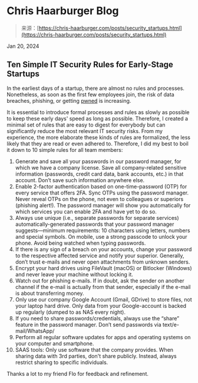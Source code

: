 <!--yml
category: 未分类
date: 2024-05-27 15:01:40
-->

# Chris Haarburger Blog

> 来源：[https://chris-haarburger.com/posts/security_startups.html](https://chris-haarburger.com/posts/security_startups.html)

Jan 20, 2024

## Ten Simple IT Security Rules for Early-Stage Startups

In the earliest days of a startup, there are almost no rules and processes. Nonetheless, as soon as the first few employees join, the risk of data breaches, phishing, or getting [pwned](https://haveibeenpwned.com) is increasing.

It is essential to introduce formal processes and rules as slowly as possible to keep these early days' speed as long as possible. Therefore, I created a minimal set of rules that are easy to digest for everybody but can significantly reduce the most relevant IT security risks. From my experience, the more elaborate these kinds of rules are formalized, the less likely that they are read or even adhered to. Therefore, I did my best to boil it down to 10 simple rules for all team members:

1.  Generate and save all your passwords in our password manager, for which we have a company license. Save all company-related sensitive information (passwords, credit card data, bank accounts, etc.) in that account. Don’t save such information anywhere else.
2.  Enable 2-factor authentication based on one-time-password (OTP) for every service that offers 2FA. Sync OTPs using the password manager. Never reveal OTPs on the phone, not even to colleagues or superiors (phishing alert!). The password manager will show you automatically for which services you can enable 2FA and have yet to do so.
3.  Always use unique (i.e., separate passwords for separate services) automatically-generated passwords that your password manager suggests—minimum requirements: 10 characters using letters, numbers and special symbols. On mobile, use a strong passcode to unlock your phone. Avoid being watched when typing passwords.
4.  If there is any sign of a breach on your accounts, change your password to the respective affected service and notify your superior. Generally, don’t trust e-mails and never open attachments from unknown senders.
5.  Encrypt your hard drives using FileVault (macOS) or Bitlocker (Windows) and never leave your machine without locking it.
6.  Watch out for phishing e-mails. If in doubt, ask the sender on another channel if the e-mail is actually from that sender, especially if the e-mail is about transferring money.
7.  Only use our company Google Account (Gmail, GDrive) to store files, not your laptop hard drive. Only data from your Google-account is backed up regularly (dumped to as NAS every night).
8.  If you need to share passwords/credentials, always use the “share” feature in the password manager. Don’t send passwords via text/e-mail/WhatsApp/
9.  Perform all regular software updates for apps and operating systems on your computer and smartphone.
10.  SAAS tools: Only use software that the company provides. When sharing data with 3rd parties, don't share publicly. Instead, always restrict sharing to specific individuals.

Thanks a lot to my friend Flo for feedback and refinement.